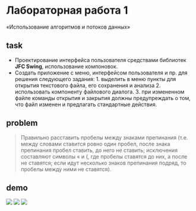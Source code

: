 # Лабораторная работа 1

«Использование алгоритмов и потоков данных»

## task

- Проектирование интерфейса пользователя средствами библиотек **JFC Swing**,
  использование компоновок.
- Создать приложение с меню, интерфейсом пользователя и пр. для решения
  следующего задания: 1. выделить в меню пункты для открытия текстового файла,
  его сохранения и анализа 2. использовать компоненту файлового диалога. 3. при
  измененном файле команды открытия и закрытия должны предупреждать о том, что
  файл изменен и предлагать стандартные действия.

## problem

> Правильно расставить пробелы между знаками препинания (т.е. между словами
> ставится ровно один пробел, после знака препинания пробел ставить, до него не
> ставить; исключения составляют символы « и (, где пробелы ставятся до них, а
> после не ставятся; если идут несколько знаков препинания подряд, то пробелы
> между ними не ставятся).

## demo

![](http://res.cloudinary.com/dzsjwgjii/image/upload/v1504349437/java-sem5lab1-1.png)
![](http://res.cloudinary.com/dzsjwgjii/image/upload/v1504349437/java-sem5lab1-2.png)
![](http://res.cloudinary.com/dzsjwgjii/image/upload/v1504349438/java-sem5lab1-3.png)
